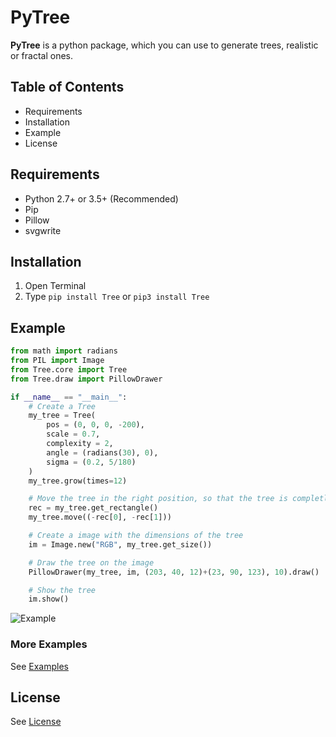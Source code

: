 # PyTree
**PyTree** is a python package, which you can use to generate trees, realistic or fractal ones.
## Table of Contents
* Requirements
* Installation
* Example
* License
## Requirements
* Python 2.7+ or 3.5+ (Recommended)
* Pip
* Pillow
* svgwrite
## Installation
1. Open Terminal
2. Type ```pip install Tree``` or ```pip3 install Tree```
## Example
```python
from math import radians
from PIL import Image
from Tree.core import Tree
from Tree.draw import PillowDrawer

if __name__ == "__main__":
    # Create a Tree
    my_tree = Tree(
        pos = (0, 0, 0, -200),
        scale = 0.7,
        complexity = 2,
        angle = (radians(30), 0),
        sigma = (0.2, 5/180)
    )
    my_tree.grow(times=12)

    # Move the tree in the right position, so that the tree is completly in the image
    rec = my_tree.get_rectangle()
    my_tree.move((-rec[0], -rec[1]))

    # Create a image with the dimensions of the tree
    im = Image.new("RGB", my_tree.get_size())

    # Draw the tree on the image
    PillowDrawer(my_tree, im, (203, 40, 12)+(23, 90, 123), 10).draw()

    # Show the tree
    im.show()
```
![Example](https://github.com/PixelwarStudio/PyTree/blob/master/images/example.png)
### More Examples
See [Examples](https://github.com/PixelwarStudio/PyFractalTree/blob/master/examples)
## License
See [License](https://github.com/PixelwarStudio/PyFractalTree/blob/master/LICENSE)
